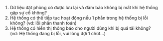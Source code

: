 1. Dữ liệu đặt phòng có được lưu lại và đảm bảo không bị mất khi hệ thống gặp sự cố không?
2. Hệ thống có thể tiếp tục hoạt động nếu 1 phần trong hệ thống bị lỗi không? (vd: lỗi phần thanh toán)
3. Hệ thống có hiển thị thông báo cho người dùng khi bị quá tải không?    (vd: Hệ thống đang bị lỗi, vui lòng đợi 1 chút...)
